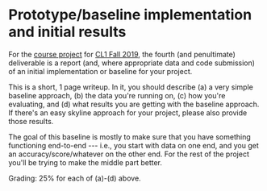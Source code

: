 # Prototype/baseline implementation and initial results

For the [course project](README.md) for [CL1 Fall 2019](https://github.com/hal3/cl1f19umd), the fourth (and penultimate) deliverable is a report (and, where appropriate data and code submission) of an initial implementation or baseline for your project.

This is a short, 1 page writeup. In it, you should describe (a) a very simple baseline approach, (b) the data you're running on, (c) how you're evaluating, and (d) what results you are getting with the baseline approach. If there's an easy skyline approach for your project, please also provide those results.

The goal of this baseline is mostly to make sure that you have something functioning end-to-end --- i.e., you start with data on one end, and you get an accuracy/score/whatever on the other end. For the rest of the project you'll be trying to make the middle part better.

Grading: 25% for each of (a)-(d) above.
